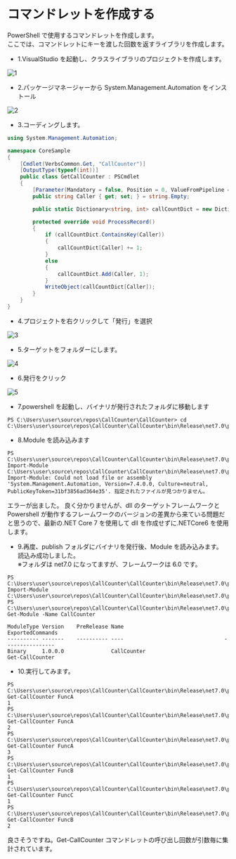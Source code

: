 # コマンドレットを作成する

PowerShell で使用するコマンドレットを作成します。  
ここでは、コマンドレットにキーを渡した回数を返すライブラリを作成します。

- 1.VisualStudio を起動し、クラスライブラリのプロジェクトを作成します。

![1](https://user-images.githubusercontent.com/49807271/223687050-52db075f-449b-4d67-acc4-d989143d1529.png)

- 2.パッケージマネージャーから System.Management.Automation をインストール

![2](https://user-images.githubusercontent.com/49807271/223676686-edf885fe-3280-4e6c-95e4-f5cd97f6cbcb.png)

- 3.コーディングします。

```cs
using System.Management.Automation;

namespace CoreSample
{
    [Cmdlet(VerbsCommon.Get, "CallCounter")]
    [OutputType(typeof(int))]
    public class GetCallCounter : PSCmdlet
    {
        [Parameter(Mandatory = false, Position = 0, ValueFromPipeline = false)]
        public string Caller { get; set; } = string.Empty;

        public static Dictionary<string, int> callCountDict = new Dictionary<string, int>();

        protected override void ProcessRecord()
        {
            if (callCountDict.ContainsKey(Caller))
            {
                callCountDict[Caller] += 1;
            }
            else
            {
                callCountDict.Add(Caller, 1);
            }
            WriteObject(callCountDict[Caller]);
        }
    }
}
```

- 4.プロジェクトを右クリックして「発行」を選択

![3](https://user-images.githubusercontent.com/49807271/223690139-008039b8-c5b1-485f-a09f-53014bf1d9f4.png)

- 5.ターゲットをフォルダーにします。

![4](https://user-images.githubusercontent.com/49807271/223694519-73807d07-7508-49a7-8018-329253c57fd0.png)

- 6.発行をクリック

![5](https://user-images.githubusercontent.com/49807271/223694819-50c5bc67-07be-4785-be19-689b4baf3d0f.png)

- 7.powershell を起動し、バイナリが発行されたフォルダに移動します

```pwsh
PS C:\Users\user\source\repos\CallCounter\CallCounter> cd C:\Users\user\source\repos\CallCounter\CallCounter\bin\Release\net7.0\publish
```

- 8.Module を読み込みます

```pwsh
PS C:\Users\user\source\repos\CallCounter\CallCounter\bin\Release\net7.0\publish> Import-Module C:\Users\user\source\repos\CallCounter\CallCounter\bin\Release\net7.0\publish\CallCounter.dll
Import-Module: Could not load file or assembly 'System.Management.Automation, Version=7.4.0.0, Culture=neutral, PublicKeyToken=31bf3856ad364e35'. 指定されたファイルが見つかりません。
```

エラーが出ました。
良く分かりませんが、dll のターゲットフレームワークと Powershell が動作するフレームワークのバージョンの差異から来ている問題だと思うので、最新の.NET Core 7 を使用して dll を作成せずに.NETCore6 を使用します。

- 9.再度、publish フォルダにバイナリを発行後、Module を読み込みます。  
  読込み成功しました。  
  ※フォルダは net7.0 になってますが、フレームワークは 6.0 です。

```pwsh
PS C:\Users\user\source\repos\CallCounter\CallCounter\bin\Release\net7.0\publish> Import-Module C:\Users\user\source\repos\CallCounter\CallCounter\bin\Release\net7.0\publish\CallCounter.dll
PS C:\Users\user\source\repos\CallCounter\CallCounter\bin\Release\net7.0\publish> Get-Module -Name CallCounter

ModuleType Version    PreRelease Name                                ExportedCommands
---------- -------    ---------- ----                                ----------------
Binary     1.0.0.0               CallCounter                         Get-CallCounter
```

- 10.実行してみます。

```pwsh
PS C:\Users\user\source\repos\CallCounter\CallCounter\bin\Release\net7.0\publish> Get-CallCounter FuncA
1
PS C:\Users\user\source\repos\CallCounter\CallCounter\bin\Release\net7.0\publish> Get-CallCounter FuncA
2
PS C:\Users\user\source\repos\CallCounter\CallCounter\bin\Release\net7.0\publish> Get-CallCounter FuncA
3
PS C:\Users\user\source\repos\CallCounter\CallCounter\bin\Release\net7.0\publish> Get-CallCounter FuncB
1
PS C:\Users\user\source\repos\CallCounter\CallCounter\bin\Release\net7.0\publish> Get-CallCounter FuncC
1
PS C:\Users\user\source\repos\CallCounter\CallCounter\bin\Release\net7.0\publish> Get-CallCounter FuncB
2
```

良さそうですね。Get-CallCounter コマンドレットの呼び出し回数が引数毎に集計されています。

